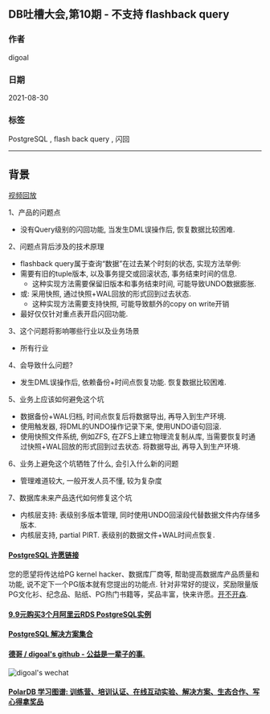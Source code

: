## DB吐槽大会,第10期 - 不支持 flashback query   
         
### 作者                        
digoal      
        
### 日期      
2021-08-30      
         
### 标签           
PostgreSQL , flash back query , 闪回   
       
----      
       
## 背景                    
[视频回放](https://www.bilibili.com/video/BV1GM4y15766/)        
      
1、产品的问题点            
- 没有Query级别的闪回功能, 当发生DML误操作后, 恢复数据比较困难.    
            
2、问题点背后涉及的技术原理      
- flashback query属于查询“数据”在过去某个时刻的状态, 实现方法举例:   
- 需要有旧的tuple版本, 以及事务提交或回滚状态, 事务结束时间的信息.   
    - 这种实现方法需要保留旧版本和事务结束时间, 可能导致UNDO数据膨胀.   
- 或: 采用快照, 通过快照+WAL回放的形式回到过去状态.   
    - 这种实现方法需要支持快照, 可能导致额外的copy on write开销  
- 最好仅仅针对重点表开启闪回功能.   
            
3、这个问题将影响哪些行业以及业务场景          
- 所有行业  
           
4、会导致什么问题?          
- 发生DML误操作后, 依赖备份+时间点恢复功能. 恢复数据比较困难.   
      
5、业务上应该如何避免这个坑         
- 数据备份+WAL归档, 时间点恢复后将数据导出, 再导入到生产环境.     
- 使用触发器, 将DML的UNDO操作记录下来, 使用UNDO语句回滚.   
- 使用快照文件系统, 例如ZFS, 在ZFS上建立物理流复制从库, 当需要恢复时通过快照+WAL回放的形式回到过去状态. 将数据导出, 再导入到生产环境.    
                
6、业务上避免这个坑牺牲了什么, 会引入什么新的问题          
- 管理难道较大, 一般开发人员不懂, 较为复杂度  
                  
7、数据库未来产品迭代如何修复这个坑    
- 内核层支持: 表级别多版本管理, 同时使用UNDO回滚段代替数据文件内存储多版本.  
- 内核层支持, partial PIRT. 表级别的数据文件+WAL时间点恢复.  
    
  
  
  
#### [PostgreSQL 许愿链接](https://github.com/digoal/blog/issues/76 "269ac3d1c492e938c0191101c7238216")
您的愿望将传达给PG kernel hacker、数据库厂商等, 帮助提高数据库产品质量和功能, 说不定下一个PG版本就有您提出的功能点. 针对非常好的提议，奖励限量版PG文化衫、纪念品、贴纸、PG热门书籍等，奖品丰富，快来许愿。[开不开森](https://github.com/digoal/blog/issues/76 "269ac3d1c492e938c0191101c7238216").  
  
  
#### [9.9元购买3个月阿里云RDS PostgreSQL实例](https://www.aliyun.com/database/postgresqlactivity "57258f76c37864c6e6d23383d05714ea")
  
  
#### [PostgreSQL 解决方案集合](https://yq.aliyun.com/topic/118 "40cff096e9ed7122c512b35d8561d9c8")
  
  
#### [德哥 / digoal's github - 公益是一辈子的事.](https://github.com/digoal/blog/blob/master/README.md "22709685feb7cab07d30f30387f0a9ae")
  
  
![digoal's wechat](../pic/digoal_weixin.jpg "f7ad92eeba24523fd47a6e1a0e691b59")
  
  
#### [PolarDB 学习图谱: 训练营、培训认证、在线互动实验、解决方案、生态合作、写心得拿奖品](https://www.aliyun.com/database/openpolardb/activity "8642f60e04ed0c814bf9cb9677976bd4")
  
